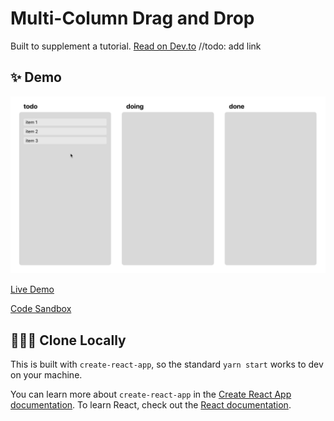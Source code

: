 # Multi-Column Drag and Drop

Built to supplement a tutorial. [Read on Dev.to]() //todo: add link

## ✨️ Demo

![demo gif](https://github.com/imjoshellis/react-beautiful-dnd-tutorial/blob/master/readme/final%20product.gif?raw=true)

[Live Demo](https://imjoshellis-dnd-tutorial.netlify.app)

[Code Sandbox](https://codesandbox.io/s/reverent-antonelli-6296o?file=/src/components/Column.tsx)

## 👨🏻‍💻️ Clone Locally

This is built with `create-react-app`, so the standard `yarn start` works to dev on your machine.

You can learn more about `create-react-app` in the [Create React App documentation](https://facebook.github.io/create-react-app/docs/getting-started). To learn React, check out the [React documentation](https://reactjs.org/).
